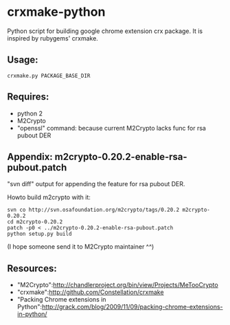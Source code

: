 # crxmake-python

Python script for building google chrome extension crx package.
It is inspired by rubygems' crxmake.

## Usage:

    crxmake.py PACKAGE_BASE_DIR

## Requires:

- python 2
- M2Crypto
- "openssl" command: because current M2Crypto lacks func for rsa pubout DER

## Appendix: m2crypto-0.20.2-enable-rsa-pubout.patch

"svn diff" output for appending the feature for rsa pubout DER.

Howto build m2crypto with it:

    svn co http://svn.osafoundation.org/m2crypto/tags/0.20.2 m2crypto-0.20.2
    cd m2crypto-0.20.2
    patch -p0 < ../m2crypto-0.20.2-enable-rsa-pubout.patch
    python setup.py build

(I hope someone send it to M2Crypto maintainer ^^)

## Resources:

- "M2Crypto":http://chandlerproject.org/bin/view/Projects/MeTooCrypto
- "crxmake":http://github.com/Constellation/crxmake
- "Packing Chrome extensions in Python":http://grack.com/blog/2009/11/09/packing-chrome-extensions-in-python/

